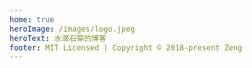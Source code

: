 ```yaml
---
home: true
heroImage: /images/logo.jpeg
heroText: 水滴石穿的博客
footer: MIT Licensed | Copyright © 2018-present Zeng
---
```

<div></div>